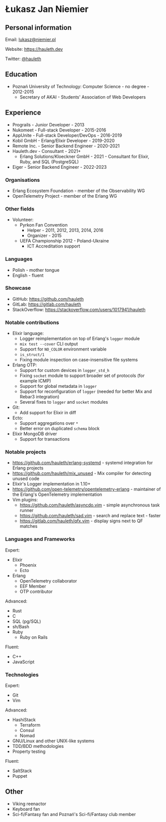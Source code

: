 # Łukasz Jan Niemier

## Personal information

Email:
  <lukasz@niemier.pl>

Website:
  <https://hauleth.dev>

Twitter:
  [@hauleth](https://twitter.com/hauleth)

## Education

- Poznań University of Technology: Computer Science - no degree - 2012-2015
    + Secretary of AKAI - Students' Association of Web Developers

## Experience

- Prograils - Junior Developer - 2013
- Nukomeet - Full-stack Developer - 2015-2016
- AppUnite - Full-stack Developer/DevOps - 2016-2019
- Kobil GmbH - Erlang/Elixir Developer - 2019-2020
- Remote Inc. - Senior Backend Engineer - 2020-2021
- Hauleth.dev - Consultant - 2021+
  + Erlang Solutions/Kloeckner GmbH - 2021 - Consultant for Elixir, Ruby, and SQL (PostgreSQL)
- Eiger - Senior Backend Engineer - 2022-2023

### Organisations

- Erlang Ecosystem Foundation - member of the Observability WG
- OpenTelemetry Project - member of the Erlang WG

### Other fields

- Volunteer:
    + Pyrkon Fan Convention
        * Helper - 2011, 2012, 2013, 2014, 2016
        * Organizer - 2015
    + UEFA Championship 2012 - Poland-Ukraine
        * ICT Accreditation support

### Languages

- Polish - mother tongue
- English - fluent

### Showcase

- GitHub: <https://github.com/hauleth>
- GitLab: <https://gitlab.com/hauleth>
- StackOverflow: <https://stackoverflow.com/users/1017941/hauleth>

### Notable contributions

- Elixir language:
  + Logger reimplementation on top of Erlang's `logger` module
  + `mix test --cover` CLI output
  + Support for `NO_COLOR` environment variable
  + `is_struct/1`
  + Fixing module inspection on case-insensitive file systems
- Erlang OTP:
  + Support for custom devices in `logger_std_h`
  + Fixing `socket` module to support broader set of protocols (for example
    ICMP)
  + Support for global metadata in `logger`
  + Support for reconfiguration of `logger` (needed for better Mix and Rebar3
    integration)
  + Several fixes to `logger` and `socket` modules
- Git:
  + Add support for Elixir in diff
- Ecto:
  + Support aggregations over `*`
  + Better error on duplicated `schema` block
- Elixir MongoDB driver
  + Support for transactions

### Notable projects

- <https://github.com/hauleth/erlang-systemd> - systemd integration for Erlang
  projects
- <https://github.com/hauleth/mix_unused> - Mix compiler for detecting unused
  code
- Elixir's Logger implementation in 1.10+
- <https://github.com/open-telemetry/opentelemetry-erlang> - maintainer of
  the Erlang's OpenTelemetry implementation
- Vim plugins:
    + <https://github.com/hauleth/asyncdo.vim> - simple asynchronous task runner
    + <https://github.com/hauleth/sad.vim> - search and replace text - faster
    + <https://gitlab.com/hauleth/qfx.vim> - display signs next to QF matches

### Languages and Frameworks

Expert:

- Elixir
    + Phoenix
    + Ecto
- Erlang
    + OpenTelemetry collaborator
    + EEF Member
    + OTP contributor

Advanced:

- Rust
- C
- SQL (pg/SQL)
- sh/Bash
- Ruby
    + Ruby on Rails

Fluent:

- C++
- JavaScript

### Technologies

Expert:

- Git
- Vim

Advanced:

- HashiStack
    + Terraform
    + Consul
    + Nomad
- GNU/Linux and other UNIX-like systems
- TDD/BDD methodologies
- Property testing

Fluent:

- SaltStack
- Puppet

## Other

- Viking reenactor
- Keyboard fan
- Sci-fi/Fantasy fan and Poznań's Sci-fi/Fantasy club member
